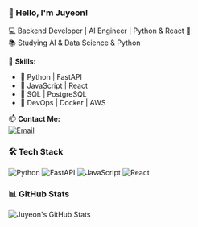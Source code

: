 ### 👋 Hello, I'm Juyeon!

💻 Backend Developer | AI Engineer | Python & React 🚀  
📚 Studying AI & Data Science & Python

🌟 **Skills:**  
- 🔹 Python | FastAPI  
- 🔹 JavaScript | React  
- 🔹 SQL | PostgreSQL 
- 🔹 DevOps | Docker | AWS  

📫 **Contact Me:**  
[![Email](https://img.shields.io/badge/Email-zoe4121@naver.com-red?style=flat-square&logo=gmail)](mailto:zoe4121@naver.com)

### 🛠 Tech Stack
![Python](https://img.shields.io/badge/Python-3776AB?style=flat&logo=python&logoColor=white)
![FastAPI](https://img.shields.io/badge/FastAPI-009688?style=flat&logo=fastapi&logoColor=white)
![JavaScript](https://img.shields.io/badge/JavaScript-F7DF1E?style=flat&logo=javascript&logoColor=black)
![React](https://img.shields.io/badge/React-61DAFB?style=flat&logo=react&logoColor=black)

### 📊 GitHub Stats
![Juyeon's GitHub Stats](https://github-readme-stats.vercel.app/api?username=juyeon&show_icons=true&theme=radical)

